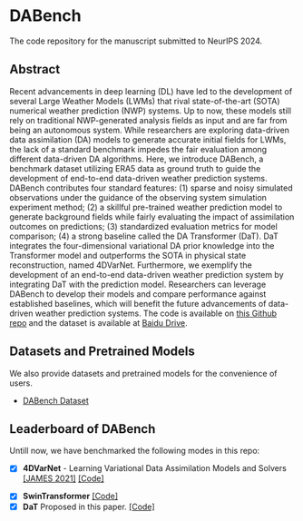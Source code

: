 # DABench

The code repository for the manuscript submitted to NeurIPS 2024.

## Abstract

Recent advancements in deep learning (DL) have led to the development of several Large Weather Models (LWMs) that rival state-of-the-art (SOTA) numerical weather prediction (NWP) systems. Up to now, these models still rely on traditional NWP-generated analysis fields as input and are far from being an autonomous system. While researchers are exploring data-driven data assimilation (DA) models to generate accurate initial fields for LWMs, the lack of a standard benchmark impedes the fair evaluation among different data-driven DA algorithms. Here, we introduce DABench, a benchmark dataset utilizing ERA5 data as ground truth to guide the development of end-to-end data-driven weather prediction systems. DABench contributes four standard features: (1) sparse and noisy simulated observations under the guidance of the observing system simulation experiment method; (2) a skillful pre-trained weather prediction model to generate background fields while fairly evaluating the impact of assimilation outcomes on predictions; (3) standardized evaluation metrics for model comparison; (4) a strong baseline called the DA Transformer (DaT). DaT integrates the four-dimensional variational DA prior knowledge into the Transformer model and outperforms the SOTA in physical state reconstruction, named 4DVarNet. Furthermore, we exemplify the development of an end-to-end data-driven weather prediction system by integrating DaT with the prediction model. Researchers can leverage DABench to develop their models and compare performance against established baselines, which will benefit the future advancements of data-driven weather prediction systems. The code is available on [this Github repo](https://github.com/wuxinwang1997/DABench) and the dataset is available at [Baidu Drive](https://pan.baidu.com/s/1P-omwjo-8tW8BMzH3QZklw).

## Datasets and Pretrained Models

We also provide datasets and pretrained models for the convenience of users.

- [DABench Dataset](https://pan.baidu.com/s/1P-omwjo-8tW8BMzH3QZklw)
<!-- - [DaT Pretrained Model](https://pan.baidu.com/s/1P-omwjo-8tW8BMzH3QZklw) -->

## Leaderboard of DABench

Untill now, we have benchmarked the following modes in this repo:
- [x] **4DVarNet** - Learning Variational Data Assimilation Models and Solvers [[JAMES 2021]](https://onlinelibrary.wiley.com/doi/10.1029/2021MS002572) [[Code]](https://github.com/CIA-Oceanix/4dvarnet-core)
<!-- - [ ] **Adas** - Towards an end-to-end artificial intelligence driven global weather forecasting system [[Arxiv 2024]](http://arxiv.org/abs/2312.12462v3) [[Code]](./src/models/assimilate/adas/arch.py)
- [ ] **Fuxi-DA** - Fuxi-DA: A Generalized Deep Learning Data Assimilation Framework for Assimilating Satellite Observations [[Arxiv 2024]](http://arxiv.org/abs/2404.08522) [[Code]](./src/models/assimilate/fuxi_da/arch.py) -->
- [x] **SwinTransformer** [[Code]](https://github.com/ChristophReich1996/Swin-Transformer-V2)
- [x] **DaT** Proposed in this paper. [[Code]](./src/models/assimilate/dat/arch.py)

<!-- ## Benchmarking results 

### One-year data assimilation cycle
The first set of results reported the RMSEs and ACCs at 4 different variables: z500, t850, q700, u850.


### 15-day medium-range forecast
The first set of results reported the RMSEs and ACCs at 4 different variables: z500, t850, q700, u850.

## Citation

If you find our work useful in your research, please consider citing: -->

<!-- ```
    @article{wang2022dabench,
      title={DABench: A Benchmark Dataset for Data-Driven Weather Prediction},
      author={Wuxin Wang and Yonghui Zhu and Yi-Hsuan Yang and Xin Wang and Xin Zhou and Yuefeng Wang},
      journal={arXiv preprint arXiv:2209.05404},
      year={2022}
    }
``` -->
